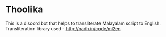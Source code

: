# Thoolika
This is a discord bot that helps to transliterate Malayalam script to English. 
Transliteration library used - http://nadh.in/code/ml2en
